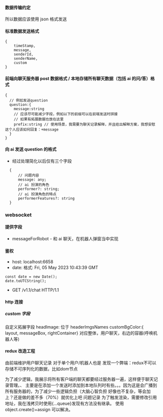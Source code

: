 #### 数据传输约定

所以数据应该使用 json 格式发送

#### 标准数据发送格式

```
{
    timeStamp,
    message,
    senderId,
    senderName,
    custom
}
```

#### 前端向聊天服务器 post 数据格式 / 本地存储所有聊天数据（包括 ai 的问/答）格式

    {
      // 例如发送question
      question:{
        message:string
        // 应该尽可能减少字段，例如以下的前缀可以在前端发送时拼接
        // 如果有拓展数据也放在这里
        prefix:string // 使用场景，我需要为聊天记录解释，并且给出解释方案，我想安慰这个人应该如何回复：+message
      }
    }

#### 向 ai 发送 question 的格式

- 经过处理简化以后仅有三个字段

```
  {
      // 问题内容
      message: any;
      // ai 扮演的角色
      performer?: string;
      // ai 扮演角色的特点
      performerFeatures?: string
  }
```

### websocket

#### 提供字段

- messageForRobot - 和 ai 聊天，在机器人弹窗当中实现

#### 鉴权

- host: localhost:6658
- date: 格式: Fri, 05 May 2023 10:43:39 GMT

```
const date = new Date();
date.toUTCString();
```

- GET /v1.1/chat HTTP/1.1

#### http 连接

##### custom 字段

自定义拓展字段
headImage: 位于 headerImgsNames
customBgColor:{ layout, messageBox, rightContainer} 对应整体，用户聊天，右边的容器(呼唤机器人等)

#### redux 改造工程

由前端维护用户聊天记录
对于单个用户/机器人也是
发现一个弊端：redux不可以存储不可序列化的数据，比如dom节点
<!--  -->

为了减少逻辑，我展示将所有客户端的聊天都要经过服务器一遍，这样便于聊天记录管理。、
主要是在添加一个发送时添加到本地队列时有些。。。因为这是会广播到所有服务器的，为了减少一些逻辑负担（大脑心智负担
好像也不复杂，等会加上？还是做的差不多（70%）就优化上吧
问题记录
为了触发渲染，需要修改引用地址，我在浅拷贝时使用{...queue}发现有方法没有继承。
使用 object.create()+assign 可以解决。
